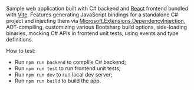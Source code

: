 Sample web application built with C# backend and [React](https://react.dev) frontend bundled with [Vite](https://vitejs.dev). Features generating JavaScript bindings for a standalone C# project and injecting them via [Microsoft.Extensions.DependencyInjection](https://learn.microsoft.com/en-us/dotnet/core/extensions/dependency-injection), AOT-compiling, customizing various Bootsharp build options, side-loading binaries, mocking C# APIs in frontend unit tests, using events and type definitions.

How to test:
- Run `npm run backend` to complile C# backend;
- Run `npm run test` to run frontend unit tests;
- Run `npm run dev` to run local dev server;
- Run `npm run build` to build the app.
